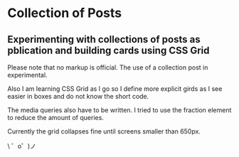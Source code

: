 Collection of Posts
=================

Experimenting with collections of posts as pblication and building cards using CSS Grid
------------


Please note that no markup is official. The use of a collection post in experimental.

Also I am learning CSS Grid as I go so I define more explicit girds as I see easier in boxes and do not know the short code.

The media queries also have to be written. I tried to use the fraction element to reduce the amount of queries.

Currently the grid collapses fine until screens smaller than 650px.

\ ゜o゜)ノ
